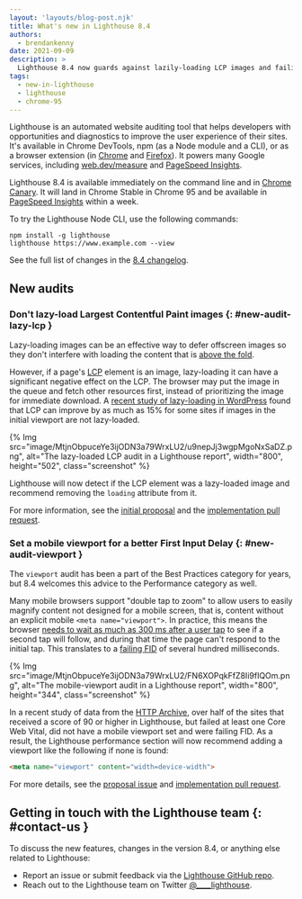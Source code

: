 ```yaml
---
layout: 'layouts/blog-post.njk'
title: What's new in Lighthouse 8.4
authors:
  - brendankenny
date: 2021-09-09
description: >
  Lighthouse 8.4 now guards against lazily-loading LCP images and failing FID without a mobile viewport.
tags:
  - new-in-lighthouse
  - lighthouse
  - chrome-95
---
```

Lighthouse is an automated website auditing tool that helps developers with opportunities and diagnostics to improve the user experience of their sites. It's available in Chrome DevTools, npm (as a Node module and a CLI), or as a browser extension (in [Chrome](https://chrome.google.com/webstore/detail/lighthouse/blipmdconlkpinefehnmjammfjpmpbjk) and [Firefox](https://addons.mozilla.org/en-US/firefox/addon/google-lighthouse/)). It powers many Google services, including [web.dev/measure](https://web.dev/articles/measure) and [PageSpeed Insights](https://developers.google.com/speed/pagespeed/insights).

Lighthouse 8.4 is available immediately on the command line and in [Chrome Canary](https://www.google.com/chrome/canary/).
It will land in Chrome Stable in Chrome 95 and be available in [PageSpeed Insights](https://web.dev/articles/whats-new-pagespeed-insights) within a week.

To try the Lighthouse Node CLI, use the following commands:

```text
npm install -g lighthouse
lighthouse https://www.example.com --view
```

See the full list of changes in the [8.4 changelog](https://github.com/GoogleChrome/lighthouse/releases/tag/v8.4.0).

## New audits

### Don't lazy-load Largest Contentful Paint images {: #new-audit-lazy-lcp }

Lazy-loading images can be an effective way to defer offscreen images so they don't interfere with loading the content that is [above the fold](https://web-dev.imgix.net/image/admin/t3Kkvh265zi6naTBga41.png?auto=format&w=845).

However, if a page's [LCP](https://web.dev/articles/lcp) element is an image, lazy-loading it can have a significant negative effect on the LCP. The browser may put the image in the queue and fetch other resources first, instead of prioritizing the image for immediate download. A [recent study of lazy-loading in WordPress](https://web.dev/articles/lcp-lazy-loading) found that LCP can improve by as much as 15% for some sites if images in the initial viewport are not lazy-loaded.

{% Img src="image/MtjnObpuceYe3ijODN3a79WrxLU2/u9nepJj3wgpMgoNxSaDZ.png", alt="The lazy-loaded LCP audit in a Lighthouse report", width="800", height="502", class="screenshot" %}

Lighthouse will now detect if the LCP element was a lazy-loaded image and recommend removing the `loading` attribute from it.

For more information, see the [initial proposal](https://github.com/GoogleChrome/lighthouse/issues/12785) and the [implementation pull request](https://github.com/GoogleChrome/lighthouse/pull/12838).

### Set a mobile viewport for a better First Input Delay  {: #new-audit-viewport }

The `viewport` audit has been a part of the Best Practices category for years, but 8.4 welcomes this advice to the Performance category as well.

Many mobile browsers support "double tap to zoom" to allow users to easily magnify content not designed for a mobile screen, that is, content without an explicit mobile `<meta name="viewport">`. In practice, this means the browser [needs to wait as much as 300&nbsp;ms after a user tap](https://developers.google.com/web/updates/2013/12/300ms-tap-delay-gone-away) to see if a second tap will follow, and during that time the page can't respond to the initial tap. This translates to a [failing FID](https://web.dev/articles/fid) of several hundred milliseconds.

{% Img src="image/MtjnObpuceYe3ijODN3a79WrxLU2/FN6XOPqkFfZ8Ii9fIQOm.png", alt="The mobile-viewport audit in a Lighthouse report", width="800", height="344", class="screenshot" %}

In a recent study of data from the [HTTP Archive](https://httparchive.org/), over half of the sites that received a score of 90 or higher in Lighthouse, but failed at least one Core Web Vital, did not have a mobile viewport set and were failing FID. As a result, the Lighthouse performance section will now recommend adding a viewport like the following if none is found:

```html
<meta name="viewport" content="width=device-width">
```

For more details, see the [proposal issue](https://github.com/GoogleChrome/lighthouse/issues/12884) and [implementation pull request](https://github.com/GoogleChrome/lighthouse/pull/12972).

## Getting in touch with the Lighthouse team {: #contact-us }

To discuss the new features, changes in the version 8.4, or anything else related to Lighthouse:

- Report an issue or submit feedback via the [Lighthouse GitHub repo](https://github.com/GoogleChrome/lighthouse).
- Reach out to the Lighthouse team on Twitter <a href="https://twitter.com/intent/tweet?text=@____lighthouse" target="_blank">@____lighthouse</a>.
